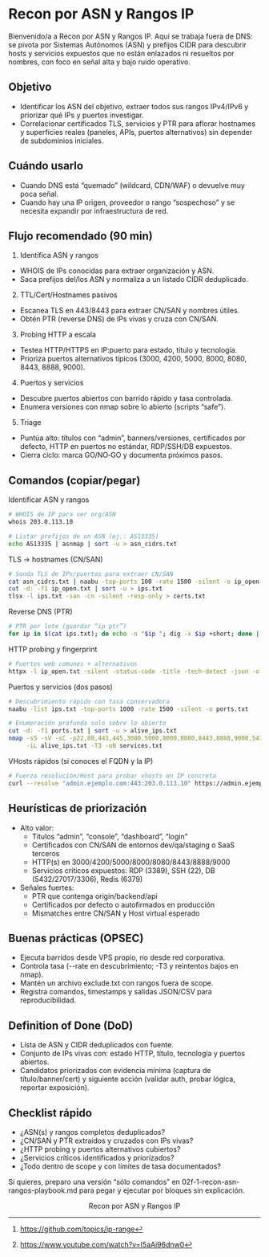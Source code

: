 # Recon por ASN y Rangos IP

Bienvenido/a a Recon por ASN y Rangos IP. Aquí se trabaja fuera de DNS: se pivota por Sistemas Autónomos (ASN) y prefijos CIDR para descubrir hosts y servicios expuestos que no están enlazados ni resueltos por nombres, con foco en señal alta y bajo ruido operativo.

## Objetivo

- Identificar los ASN del objetivo, extraer todos sus rangos IPv4/IPv6 y priorizar qué IPs y puertos investigar.
- Correlacionar certificados TLS, servicios y PTR para aflorar hostnames y superficies reales (paneles, APIs, puertos alternativos) sin depender de subdominios iniciales.

## Cuándo usarlo

- Cuando DNS está “quemado” (wildcard, CDN/WAF) o devuelve muy poca señal.
- Cuando hay una IP origen, proveedor o rango “sospechoso” y se necesita expandir por infraestructura de red.

## Flujo recomendado (90 min)

1) Identifica ASN y rangos

- WHOIS de IPs conocidas para extraer organización y ASN.
- Saca prefijos del/los ASN y normaliza a un listado CIDR deduplicado.

2) TTL/Cert/Hostnames pasivos

- Escanea TLS en 443/8443 para extraer CN/SAN y nombres útiles.
- Obtén PTR (reverse DNS) de IPs vivas y cruza con CN/SAN.

3) Probing HTTP a escala

- Testea HTTP/HTTPS en IP:puerto para estado, título y tecnología.
- Prioriza puertos alternativos típicos (3000, 4200, 5000, 8000, 8080, 8443, 8888, 9000).

4) Puertos y servicios

- Descubre puertos abiertos con barrido rápido y tasa controlada.
- Enumera versiones con nmap sobre lo abierto (scripts “safe”).

5) Triage

- Puntúa alto: títulos con “admin”, banners/versiones, certificados por defecto, HTTP en puertos no estándar, RDP/SSH/DB expuestos.
- Cierra ciclo: marca GO/NO‑GO y documenta próximos pasos.

## Comandos (copiar/pegar)

Identificar ASN y rangos

```bash
# WHOIS de IP para ver org/ASN
whois 203.0.113.10

# Listar prefijos de un ASN (ej.: AS13335)
echo AS13335 | asnmap | sort -u > asn_cidrs.txt
```

TLS → hostnames (CN/SAN)

```bash
# Sonda TLS de IPs/puertos para extraer CN/SAN
cat asn_cidrs.txt | naabu -top-ports 100 -rate 1500 -silent -o ip_open.txt
cut -d: -f1 ip_open.txt | sort -u > ips.txt
tlsx -l ips.txt -san -cn -silent -resp-only > certs.txt
```

Reverse DNS (PTR)

```bash
# PTR por lote (guardar “ip ptr”)
for ip in $(cat ips.txt); do echo -n "$ip "; dig -x $ip +short; done | awk 'NF' > ptr.txt
```

HTTP probing y fingerprint

```bash
# Puertos web comunes + alternativos
httpx -l ip_open.txt -silent -status-code -title -tech-detect -json -o httpx.json
```

Puertos y servicios (dos pasos)

```bash
# Descubrimiento rápido con tasa conservadora
naabu -list ips.txt -top-ports 1000 -rate 1500 -silent -o ports.txt

# Enumeración profunda solo sobre lo abierto
cut -d: -f1 ports.txt | sort -u > alive_ips.txt
nmap -sS -sV -sC -p22,80,443,445,3000,5000,8000,8080,8443,8888,9000,5432,27017,6379 \
     -iL alive_ips.txt -T3 -oN services.txt
```

VHosts rápidos (si conoces el FQDN y la IP)

```bash
# Fuerza resolución/Host para probar vhosts en IP concreta
curl --resolve "admin.ejemplo.com:443:203.0.113.10" https://admin.ejemplo.com/ -I
```

## Heurísticas de priorización

- Alto valor:
  - Títulos “admin”, “console”, “dashboard”, “login”
  - Certificados con CN/SAN de entornos dev/qa/staging o SaaS terceros
  - HTTP(s) en 3000/4200/5000/8000/8080/8443/8888/9000
  - Servicios críticos expuestos: RDP (3389), SSH (22), DB (5432/27017/3306), Redis (6379)
- Señales fuertes:
  - PTR que contenga origin/backend/api
  - Certificados por defecto o autofirmados en producción
  - Mismatches entre CN/SAN y Host virtual esperado

## Buenas prácticas (OPSEC)

- Ejecuta barridos desde VPS propio, no desde red corporativa.
- Controla tasa (--rate en descubrimiento; -T3 y reintentos bajos en nmap).
- Mantén un archivo exclude.txt con rangos fuera de scope.
- Registra comandos, timestamps y salidas JSON/CSV para reproducibilidad.

## Definition of Done (DoD)

- Lista de ASN y CIDR deduplicados con fuente.
- Conjunto de IPs vivas con: estado HTTP, título, tecnología y puertos abiertos.
- Candidatos priorizados con evidencia mínima (captura de título/banner/cert) y siguiente acción (validar auth, probar lógica, reportar exposición).

## Checklist rápido

- ¿ASN(s) y rangos completos deduplicados?
- ¿CN/SAN y PTR extraídos y cruzados con IPs vivas?
- ¿HTTP probing y puertos alternativos cubiertos?
- ¿Servicios críticos identificados y priorizados?
- ¿Todo dentro de scope y con límites de tasa documentados?

Si quieres, preparo una versión “sólo comandos” en 02f-1-recon-asn-rangos-playbook.md para pegar y ejecutar por bloques sin explicación.
<span style="display:none">[^4][^7]</span>

<div style="text-align: center">Recon por ASN y Rangos IP</div>

[^1]: https://www.creadpag.com/2025/04/explorando-el-asn-recon-profesional.html
    
[^2]: https://pentest-tools.com/blog/modern-network-reconnaissance
    
[^3]: https://infosecwriteups.com/day-17-web-reconnaissance-or-information-gathering-part-2-100daysofhacking-323ecea7f0a3
    
[^4]: https://github.com/topics/ip-range
    
[^5]: https://www.youtube.com/watch?v=6rKHTPp_kgk
    
[^6]: https://systemweakness.com/network-infrastructure-recon-3d5741eec73b
    
[^7]: https://www.youtube.com/watch?v=I5aAi96dnw0
